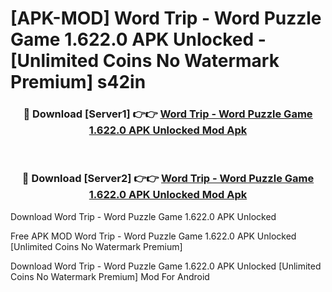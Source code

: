 # [APK-MOD] Word Trip - Word Puzzle Game 1.622.0 APK Unlocked - [Unlimited Coins No Watermark Premium] s42in



<div align="center">
<h3>🔴 Download [Server1] 👉👉 <a href="https://momento.my/?title=Word_Trip_-_Word_Puzzle_Game_1.622.0_APK_Unlocked">Word Trip - Word Puzzle Game 1.622.0 APK Unlocked Mod Apk</a></h3><br>

<h3>🔴 Download [Server2] 👉👉 <a href="https://momento.my/?title=Word_Trip_-_Word_Puzzle_Game_1.622.0_APK_Unlocked">Word Trip - Word Puzzle Game 1.622.0 APK Unlocked Mod Apk</a></h3>
</div>



Download Word Trip - Word Puzzle Game 1.622.0 APK Unlocked 

Free APK MOD Word Trip - Word Puzzle Game 1.622.0 APK Unlocked [Unlimited Coins No Watermark Premium]

Download Word Trip - Word Puzzle Game 1.622.0 APK Unlocked [Unlimited Coins No Watermark Premium] Mod For Android

